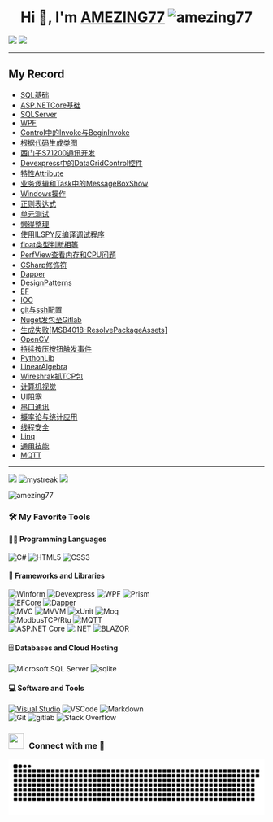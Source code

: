 <h1 align="center">Hi 👋, I'm 
  <a href="https://100rabhcsmc.github.io/Me.io/" target="blank">AMEZING77</a>  
  <!--界面浏览数显示-->
  <img src="https://komarev.com/ghpvc/?username=amezing77&label=Profile%20views&color=0e75b6&style=flat" alt="amezing77" /> 
</h1>

<!--horizontal divider(gradiant)-->
<img src="https://user-images.githubusercontent.com/73097560/115834477-dbab4500-a447-11eb-908a-139a6edaec5c.gif">
<!--修仙图-->
<img src="https://github-immortality.vercel.app/api?username=AMEZING77" />

---
## My Record
- [SQL基础](MYRECORDS\20241108--SQL基础.md)
- [ASP.NETCore基础](MYRECORDS\20241130--ASPNETCore.md)
- [SQLServer](MYRECORDS\20241219--SQLSERVER.md)
- [WPF](MYRECORDS\20241229--WPF.md)
- [Control中的Invoke与BeginInvoke](MYRECORDS\20250109--Control中的Invoke与BeginInvoke.md)
- [根据代码生成类图](MYRECORDS\20250114--根据代码生成类图.md)
- [西门子S71200通讯开发](MYRECORDS\20250114--西门子S71200通讯开发.md)
- [Devexpress中的DataGridControl控件](MYRECORDS\20250114--Devexpress中的DataGridControl控件.md)
- [特性Attribute](MYRECORDS\20250116--特性Attribute.md)
- [业务逻辑和Task中的MessageBoxShow](MYRECORDS\20250117--业务逻辑和Task中的MessageBoxShow.md)
- [Windows操作](MYRECORDS\20250117--Windows操作.md)
- [正则表达式](MYRECORDS\20250118--正则表达式.md)
- [单元测试](MYRECORDS\20250120--单元测试.md)
- [懒得整理](MYRECORDS\20250120--懒得整理.md)
- [使用ILSPY反编译调试程序](MYRECORDS\20250120--使用ILSPY反编译调试程序.md)
- [float类型判断相等](MYRECORDS\20250120--float类型判断相等.md)
- [PerfView查看内存和CPU问题](MYRECORDS\20250120--PerfView查看内存和CPU问题.md)
- [CSharp修饰符](MYRECORDS\20250121--CSharp修饰符.md)
- [Dapper](MYRECORDS\20250123--Dapper.md)
- [DesignPatterns](MYRECORDS\20250123--DesignPatterns.md)
- [EF](MYRECORDS\20250123--EF.md)
- [IOC](MYRECORDS\20250123--IOC.md)
- [git与ssh配置](MYRECORDS\20250124--git与ssh配置.md)
- [Nuget发包至Gitlab](MYRECORDS\20250220--Nuget发包至Gitlab.md)
- [生成失败[MSB4018-ResolvePackageAssets]](MYRECORDS\20250221-生成失败[MSB4018-ResolvePackageAssets].md)
- [OpenCV](MYRECORDS\20250224--OpenCV.md)
- [持续按压按钮触发事件](MYRECORDS\20250225--持续按压按钮触发事件.md)
- [PythonLib](MYRECORDS\20250225--PythonLib.md)
- [LinearAlgebra](MYRECORDS\20250226--LinearAlgebra.md)
- [Wireshrak抓TCP包](MYRECORDS\20250228--Wireshrak抓TCP包.md)
- [计算机视觉](MYRECORDS\20250302--计算机视觉.md)
- [UI阻塞](MYRECORDS\20250303--UI阻塞.md)
- [串口通讯](MYRECORDS\20250305--串口通讯.md)
- [概率论与统计应用](MYRECORDS\20250305--概率论与统计应用.md)
- [线程安全](MYRECORDS\20250305--线程安全.md)
- [Linq](MYRECORDS\20250305--Linq.md)
- [通用技能](MYRECORDS\通用技能.md)
- [MQTT](MYRECORDS\MQTT.md)


---
![](https://github-readme-stats.vercel.app/api?username=AMEZING77&show_icons=true&theme=tokyonight)
<img src="https://github-readme-streak-stats.herokuapp.com/?user=AMEZING77&theme=tokyonight" alt="mystreak"/>
![](https://github-readme-stats.vercel.app/api/top-langs/?username=AMEZING77&theme=tokyonight&layout=compact)
<!--成就徽章-->
<img src="https://github-profile-trophy.vercel.app/?username=amezing77" alt="amezing77" />


### 🛠️ My Favorite Tools
#### 👨‍💻 Programming Languages
![C#](https://img.shields.io/badge/C%23-239120.svg?logo=c-sharp&logoColor=white)
![HTML5](https://img.shields.io/badge/HTML5-E34F26.svg?logo=html5&logoColor=white)
![CSS3](https://img.shields.io/badge/CSS3-1572B6.svg?logo=css3&logoColor=white)
#### 🧰 Frameworks and Libraries
![Winform](https://img.shields.io/badge/-Winform-gray?logo=Winform)
![Devexpress](https://img.shields.io/badge/-Devexpress-gray?logo=Devexpress)
![WPF](https://img.shields.io/badge/-WPF-gray?logo=WPF)
![Prism](https://img.shields.io/badge/-Prism-gray?logo=Prism)\
![EFCore](https://img.shields.io/badge/-EFCore-blue?logo=Entity%20framework%20Core)
![Dapper](https://img.shields.io/badge/-Dapper-blue?logo=Dapper)\
![MVC](https://img.shields.io/badge/-MVC-%20?logo=MVC)
![MVVM](https://img.shields.io/badge/-MVVM-%20?logo=MVVM)
![xUnit](https://img.shields.io/badge/-xUnit-%20?logo=xUnit)
![Moq](https://img.shields.io/badge/-Moq-%20?logo=Moq)\
![ModbusTCP/Rtu](https://img.shields.io/badge/-ModbusTCP%2FRtu-%20orange?logo=ModbusTCP)
![MQTT](https://img.shields.io/badge/-MQTT-%20orange?logo=ModbusTCP)\
![ASP.NET Core](https://img.shields.io/badge/-ASP.NETCore-%20purple?style=for-the-badge&logo=ASP)
![.NET](https://img.shields.io/badge/.NET-512BD4?style=for-the-badge&logo=dotnet&logoColor=white)
![BLAZOR](https://img.shields.io/badge/Blazor-512BD4?style=for-the-badge&logo=blazor&logoColor=white)
#### 🗄️ Databases and Cloud Hosting
![Microsoft SQL Server](https://img.shields.io/badge/SQL-Server-CC2927?logo=microsoft-sql-server&logoColor=white)
![sqlite](https://img.shields.io/badge/sqlite-07405e.svg?logo=sqlite&logoColor=white)

#### 💻 Software and Tools
[![Visual Studio](https://badgen.net/badge/icon/visualstudio?icon=visualstudio&label)](https://visualstudio.microsoft.com)
![VSCode](https://img.shields.io/badge/VSCode-007ACC?logo=visual-studio-code&logoColor=white)
![Markdown](https://img.shields.io/badge/Markdown-000000.svg?logo=markdown&logoColor=white)\
![Git](https://img.shields.io/badge/Git-black?logo=git)
![gitlab](https://img.shields.io/badge/Gitlab-330f63.svg?logo=gitlab&logoColor=white)
![Stack Overflow](https://img.shields.io/badge/-Stack%20Overflow-FE7A16?logo=stack-overflow&logoColor=white)

<h3 align="left" > <img src="https://media.giphy.com/media/iY8CRBdQXODJSCERIr/giphy.gif" width="30" height="30" style="margin-right: 10px;">Connect with me 🤝 </h3>
<!-- Snake Code Contribution Map 贪吃蛇代码贡献图 -->
<picture>
  <source media="(prefers-color-scheme: light)" srcset="https://github.com/AMEZING77/AMEZING77/blob/output/github-contribution-grid-snake.svg" />
  <source media="(prefers-color-scheme: dark)" srcset="https://github.com/AMEZING77/AMEZING77/blob/output/github-contribution-grid-snake-dark.svg" />
  <img alt="github-snake" src="https://github.com/AMEZING77/AMEZING77/blob/output/github-contribution-grid-snake-dark.svg" />
</picture>
</div>









